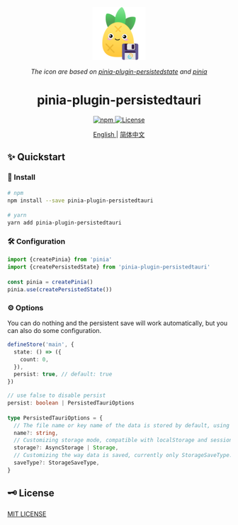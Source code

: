 <p align="center">
    <img src="./docs/images/logo.png" width="120" height="120" alt="logo">
</p>

<p align="center">
    <i>The icon are based on 
    <a href="https://prazdevs.github.io/pinia-plugin-persistedstate/">pinia-plugin-persistedstate</a>
    and 
    <a href="https://pinia.vuejs.org/">pinia</a></i>
</p>

<h1 align="center">pinia-plugin-persistedtauri</h1>

<p align="center">
  <a href="https://www.npmjs.com/package/pinia-plugin-persistedtauri">
    <img alt="npm" src="https://img.shields.io/npm/v/pinia-plugin-persistedstate?color=%23c12127&label=version&logo=npm" />
  </a>
  <a href="https://github.com/xiaochen0517/pinia-plugin-persistedtauri/blob/master/LICENSE">
    <img alt="License" src="https://img.shields.io/github/license/prazdevs/pinia-plugin-persistedstate?color=%233da639&logo=open%20source%20initiative" />
  </a>
</p>

<p align="center">
  <a href="./README.md" alt="pinia-plugin-persistedtauri english docs" >
    English
  </a>
  |
  <a href="./README-zh.md" alt="pinia-plugin-persistedtauri chinese docs" >
    简体中文
  </a>
</p>

## ✨ Quickstart

### 🚚 Install

```bash
# npm
npm install --save pinia-plugin-persistedtauri

# yarn
yarn add pinia-plugin-persistedtauri
```

### 🛠 Configuration

```ts
import {createPinia} from 'pinia'
import {createPersistedState} from 'pinia-plugin-persistedtauri'

const pinia = createPinia()
pinia.use(createPersistedState())
```

### ⚙️ Options

You can do nothing and the persistent save will work automatically, but you can also do some configuration.

```ts
defineStore('main', {
  state: () => ({
    count: 0,
  }),
  persist: true, // default: true
})
```

```ts
// use false to disable persist
persist: boolean | PersistedTauriOptions

type PersistedTauriOptions = {
  // The file name or key name of the data is stored by default, using the store ID
  name?: string,
  // Customizing storage mode, compatible with localStorage and sessionStorage
  storage?: AsyncStorage | Storage,
  // Customizing the way data is saved, currently only StorageSaveType.JSON is supported.
  saveType?: StorageSaveType,
}
```

## 🗝️ License

[MIT LICENSE](./LICENSE)

